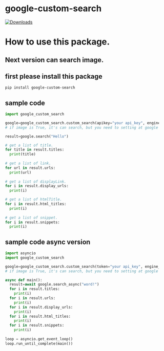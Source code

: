# google-custom-search

[![Downloads](https://pepy.tech/badge/google-custom-search)](https://pepy.tech/project/google-custom-search)

# How to use this package.

## Next version can search image.

## first please install this package
```bash
pip install google-custom-search
```

## sample code
```py
import google_custom_search

google=google_custom_search.custom_search(apikey="your api_key", engine_id="your engine_id")
# if image is True, it's can search, but you need to setting at google console search

result=google.search("Hello")

# get a list of title.
for title in result.titles:
  print(title)
  
# get a list of link.
for url in result.urls:
  print(url)
  
# get a list of displayLink.
for i in result.display_urls:
  print(i)

# get a list of htmlTitle.
for i in result.html_titles:
  print(i)
  
# get a list of snippet.
for i in result.snippets:
  print(i)
```

## sample code async version
```py
import asyncio
import google_custom_search

google=google_custom_search.custom_search(token="your api_key", engine_id="your engine_id", image=True)
# if image is True, it's can search, but you need to setting at google console search

async def main():
  result=await google.search_async("word!")
  for i in result.titles:
    print(i)
  for i in result.urls:
    print(i)
  for i in result.display_urls:
    print(i)
  for i in result.html_titles:
    print(i)
  for i in result.snippets:
    print(i)
    
loop = asyncio.get_event_loop() 
loop.run_until_complete(main())
```